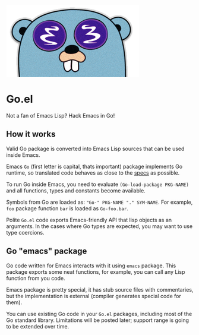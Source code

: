 ![Logo](misc/logo.png)

# Go.el
Not a fan of Emacs Lisp? Hack Emacs in Go!

## How it works

Valid Go package is converted
into Emacs Lisp sources that can be used inside Emacs.

Emacs `Go` (first letter is capital, thats important) package
implements Go runtime, so translated code behaves as
close to the [specs](https://golang.org/ref/spec) as possible.

To run Go inside Emacs, you need to evaluate 
`(Go-load-package PKG-NAME)` and all functions,
types and constants become available.

Symbols from Go are loaded as: `"Go-" PKG-NAME "." SYM-NAME`.
For example, `foo` package function `bar` 
is loaded as `Go-foo.bar`.

Polite `Go.el` code exports Emacs-friendly API that lisp
objects as an arguments. In the cases where Go types are 
expected, you may want to use type coercions.

## Go "emacs" package

Go code written for Emacs interacts with it using `emacs` package.
This package exports some neat functions, for example, 
you can call any Lisp function from you code.

Emacs package is pretty special, it has stub source files
with commentaries, but the implementation is external 
(compiler generates special code for them).

You can use existing Go code in your `Go.el` packages,
including most of the Go standard library.
Limitations will be posted later; support range is going
to be extended over time.
